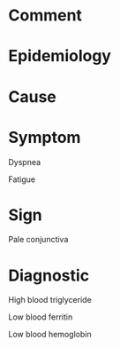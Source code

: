 # Comment

# Epidemiology

# Cause

# Symptom

Dyspnea

Fatigue

# Sign

Pale conjunctiva

# Diagnostic

High blood triglyceride

Low blood ferritin

Low blood hemoglobin
